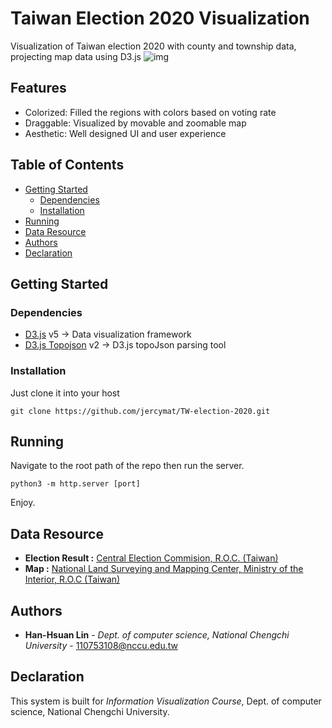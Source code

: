 # Taiwan Election 2020 Visualization
Visualization of Taiwan election 2020 with county and township data, projecting map data using D3.js
![img](https://i.imgur.com/EnHZoAb.png)

## Features
* Colorized: Filled the regions with colors based on voting rate
* Draggable: Visualized by movable and zoomable map
* Aesthetic: Well designed UI and user experience

## Table of Contents
* [Getting Started](#getting-started)
  * [Dependencies](#dependencies)
  * [Installation](#installation)
* [Running](#running)
* [Data Resource](#Data-Resource)
* [Authors](#authors)
* [Declaration](#declaration)

## Getting Started

### Dependencies
* [D3.js](https://d3js.org) v5 -> Data visualization framework
* [D3.js Topojson](https://github.com/topojson/topojson) v2 -> D3.js topoJson parsing tool

### Installation
Just clone it into your host
```
git clone https://github.com/jercymat/TW-election-2020.git
```
## Running
Navigate to the root path of the repo then run the server.


```
python3 -m http.server [port]
```
Enjoy.

## Data Resource
* **Election Result :** [Central Election Commision, R.O.C. (Taiwan)](https://www.cec.gov.tw)
* **Map :** [National Land Surveying and Mapping Center, Ministry of the Interior, R.O.C (Taiwan)](https://www.nlsc.gov.tw)

## Authors
* **Han-Hsuan Lin** - *Dept. of computer science, National Chengchi University* - [110753108@nccu.edu.tw](mailto:110753108@nccu.edu.tw)

## Declaration
This system is built for *Information Visualization Course*, Dept. of computer science, National Chengchi University.

